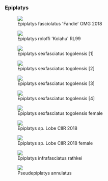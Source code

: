 ### Epiplatys

<figure>
  <img src="https://thekillifish.net/index_ATTACHMENTS/Epi_fasciolatus_Fandie_OMG_2018_DSC_6288.jpg" />
  <figcaption>Epiplatys fasciolatus 'Fandie' OMG 2018</figcaption>
</figure>

<figure>
  <img src="https://thekillifish.net/index_ATTACHMENTS/Epiplatys_rolloffi_8169.jpeg" />
  <figcaption>Epiplatys roloffi 'Kolahu' RL99</figcaption>
</figure>

<figure>
  <img src="https://thekillifish.net/index_ATTACHMENTS/Epiplatys_togolensis.jpg" />
  <figcaption>Epiplatys sexfasciatus togolensis [1]</figcaption>
</figure>

<figure>
  <img src="https://thekillifish.net/index_ATTACHMENTS/Epiplatys_togolensis_2.jpg" />
  <figcaption>Epiplatys sexfasciatus togolensis [2]</figcaption>
</figure>

<figure>
  <img src="https://thekillifish.net/index_ATTACHMENTS/Epiplatys_togolensis_3.jpg" />
  <figcaption>Epiplatys sexfasciatus togolensis [3]</figcaption>
</figure>

<figure>
  <img src="https://thekillifish.net/index_ATTACHMENTS/E_togolensis.jpg" />
  <figcaption>Epiplatys sexfasciatus togolensis [4]</figcaption>
</figure>

<figure>
  <img src="https://thekillifish.net/index_ATTACHMENTS/Epiplatys_togolensis_female.jpg" />
  <figcaption>Epiplatys sexfasciatus togolensis female</figcaption>
</figure>

<figure>
  <img src="https://thekillifish.net/index_ATTACHMENTS/Epiplatys_sp_Lobe.jpg" />
  <figcaption>Epiplatys sp. Lobe CIIR 2018</figcaption>
</figure>

<figure>
  <img src="https://thekillifish.net/index_ATTACHMENTS/Epiplatys_sp_Lobe_female.jpg" />
  <figcaption>Epiplatys sp. Lobe CIIR 2018 female</figcaption>
</figure>

<figure>
  <img src="https://thekillifish.net/index_ATTACHMENTS/Epiplatys_rathkei_8144.jpeg" />
  <figcaption>Epiplatys infrafasciatus rathkei</figcaption>
</figure>

<figure>
  <img src="https://thekillifish.net/index_ATTACHMENTS/annulatus_1.jpeg" />
  <figcaption>Pseudepiplatys annulatus</figcaption>
</figure>